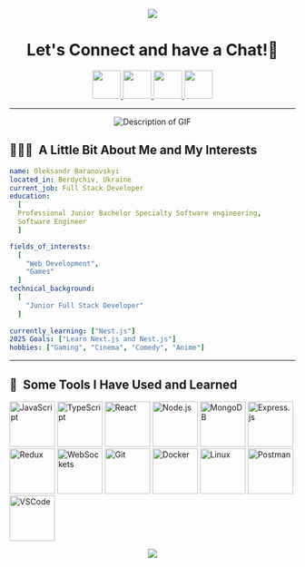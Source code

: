 <p align="center">
  <img src="https://capsule-render.vercel.app/api?type=waving&color=gradient&text=Hello!&height=100&section=header"/>
</p>

<h1 align="center">
  Let's Connect and have a Chat!💬
</h1>

<p align="center">


<a href="https://t.me/sudoArchMage">
  <img height="50" src="https://github.com/user-attachments/assets/9c8f4064-114f-444d-a6e6-7b5da976ab4e"/>
</a>
<a href="https://www.linkedin.com/in/kurlykqqq/">
  <img height="50" src="https://user-images.githubusercontent.com/46517096/166973395-19676cd8-f8ec-4abf-83ff-da8243505b82.png"/>
</a>

<a href="https://twitter.com/kurlykqqq">
  <img height="50" src="https://user-images.githubusercontent.com/46517096/166974271-91dfa250-d70b-4cb9-8707-f1bda1b708c3.png"/>
</a>
<a href="https://www.instagram.com/kurlykqqq/">
  <img height="50" src="https://user-images.githubusercontent.com/46517096/166974368-9798f39f-1f46-499c-b14e-81f0a3f83a06.png"/>
</a>
</p>

---
<p align="center" >
<img src="https://i.pinimg.com/originals/d5/6d/51/d56d51a1175fb838ee22e6ea336addad.gif" alt="Description of GIF" />

</p>

<h2> 👨🏻‍💻 &nbsp;A Little Bit About Me and My Interests</h2>

```yaml
name: Oleksandr Baranovskyi
located_in: Berdychiv, Ukraine
current_job: Full Stack Developer
education:
  [
  Professional Junior Bachelor Specialty Software engineering,
  Software Engineer
  ]

fields_of_interests:
  [
    "Web Development",
    "Games"
  ]
technical_background:
  [
    "Junior Full Stack Developer"
  ]
  
currently_learning: ["Nest.js"]
2025 Goals: ["Learn Next.js and Nest.js"]
hobbies: ["Gaming", "Cinema", "Comedy", "Anime"]
```
  
---  
  
<h2> 🚀 &nbsp;Some Tools I Have Used and Learned</h2>
<p align="left">


<img src="https://img.shields.io/badge/JavaScript-ES6%2B-yellow" alt="JavaScript" width="80" />
<img src="https://img.shields.io/badge/TypeScript-blue" alt="TypeScript" width="80" />
<img src="https://img.shields.io/badge/React-61DAFB?style=flat&logo=react&logoColor=black" alt="React" width="80" />
<img src="https://img.shields.io/badge/Node.js-339933?style=flat&logo=node.js&logoColor=white" alt="Node.js" width="80" />
<img src="https://img.shields.io/badge/MongoDB-47A248?style=flat&logo=mongodb&logoColor=white" alt="MongoDB" width="80" />
<img src="https://img.shields.io/badge/Express.js-000000?style=flat&logo=express&logoColor=white" alt="Express.js" width="80" />
<img src="https://img.shields.io/badge/Redux-764ABC?style=flat&logo=redux&logoColor=white" alt="Redux" width="80" />
<img src="https://img.shields.io/badge/WebSockets-000000?style=flat&logo=websockets&logoColor=white" alt="WebSockets" width="80" />
<img src="https://img.shields.io/badge/Git-F1502F?style=flat&logo=git&logoColor=white" alt="Git" width="80" />
<img src="https://img.shields.io/badge/Docker-2496ED?style=flat&logo=docker&logoColor=white" alt="Docker" width="80" />
<img src="https://img.shields.io/badge/Linux-FCC624?style=flat&logo=linux&logoColor=black" alt="Linux" width="80" />
<img src="https://img.shields.io/badge/Postman-FF6C37?style=flat&logo=postman&logoColor=white" alt="Postman" width="80" />
<img src="https://img.shields.io/badge/VS_Code-007ACC?style=flat&logo=visual-studio-code&logoColor=white" alt="VSCode" width="80" />

</p>

<p align="center">
  <img src="https://capsule-render.vercel.app/api?type=waving&color=gradient&height=100&section=footer"/>
</p>
